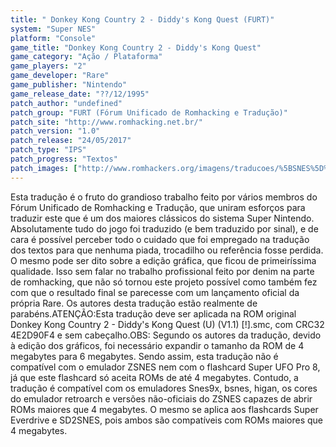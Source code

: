 ```yaml
---
title: " Donkey Kong Country 2 - Diddy's Kong Quest (FURT)"
system: "Super NES"
platform: "Console"
game_title: "Donkey Kong Country 2 - Diddy's Kong Quest"
game_category: "Ação / Plataforma"
game_players: "2"
game_developer: "Rare"
game_publisher: "Nintendo"
game_release_date: "??/12/1995"
patch_author: "undefined"
patch_group: "FURT (Fórum Unificado de Romhacking e Tradução)"
patch_site: "http://www.romhacking.net.br/"
patch_version: "1.0"
patch_release: "24/05/2017"
patch_type: "IPS"
patch_progress: "Textos"
patch_images: ["http://www.romhackers.org/imagens/traducoes/%5BSNES%5D%20Donkey%20Kong%20Country%202%20-%20FURT%20-%201.png","http://www.romhackers.org/imagens/traducoes/%5BSNES%5D%20Donkey%20Kong%20Country%202%20-%20FURT%20-%202.png","http://www.romhackers.org/imagens/traducoes/%5BSNES%5D%20Donkey%20Kong%20Country%202%20-%20FURT%20-%203.png"]
---
```

Esta tradução é o fruto do grandioso trabalho feito por vários membros do Fórum Unificado de Romhacking e Tradução, que uniram esforços para traduzir este que é um dos maiores clássicos do sistema Super Nintendo. Absolutamente tudo do jogo foi traduzido (e bem traduzido por sinal), e de cara é possível perceber todo o cuidado que foi empregado na tradução dos textos para que nenhuma piada, trocadilho ou referência fosse perdida. O mesmo pode ser dito sobre a edição gráfica, que ficou de primeiríssima qualidade. Isso sem falar no trabalho profissional feito por denim na parte de romhacking, que não só tornou este projeto possível como também fez com que o resultado final se parecesse com um lançamento oficial da própria Rare. Os autores desta tradução estão realmente de parabéns.ATENÇÃO:Esta tradução deve ser aplicada na ROM original Donkey Kong Country 2 - Diddy's Kong Quest (U) (V1.1) [!].smc, com CRC32 4E2D90F4 e sem cabeçalho.OBS: Segundo os autores da tradução, devido à edição dos gráficos, foi necessário expandir o tamanho da ROM de 4 megabytes para 6 megabytes. Sendo assim, esta tradução não é compatível com o emulador ZSNES nem com o flashcard Super UFO Pro 8, já que este flashcard só aceita ROMs de até 4 megabytes. Contudo, a tradução é compatível com os emuladores Snes9x, bsnes, higan, os cores do emulador retroarch e versões não-oficiais do ZSNES capazes de abrir ROMs maiores que 4 megabytes. O mesmo se aplica aos flashcards Super Everdrive e SD2SNES, pois ambos são compatíveis com ROMs maiores que 4 megabytes.
